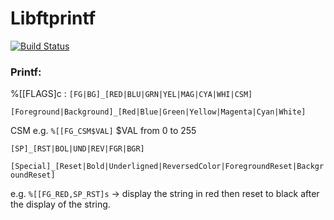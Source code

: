 # Libftprintf

[![Build Status](https://travis-ci.org/Lexouu77/Libftprintf.svg?branch=master)](https://travis-ci.org/Lexouu77/Libftprintf)

### Printf:

%[[FLAGS]c :
`[FG|BG]_[RED|BLU|GRN|YEL|MAG|CYA|WHI|CSM]`

`[Foreground|Background]_[Red|Blue|Green|Yellow|Magenta|Cyan|White]`

CSM e.g. `%[[FG_CSM$VAL]` $VAL from 0 to 255

`[SP]_[RST|BOL|UND|REV|FGR|BGR]`

`[Special]_[Reset|Bold|Underligned|ReversedColor|ForegroundReset|BackgroundReset]`

e.g. `%[[FG_RED,SP_RST]s` -> display the string in red then reset to black after the display of the string.
